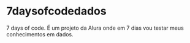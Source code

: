 # 7daysofcodedados
7 days of code. É um projeto da Alura onde em 7 dias vou testar meus conhecimentos em dados.
